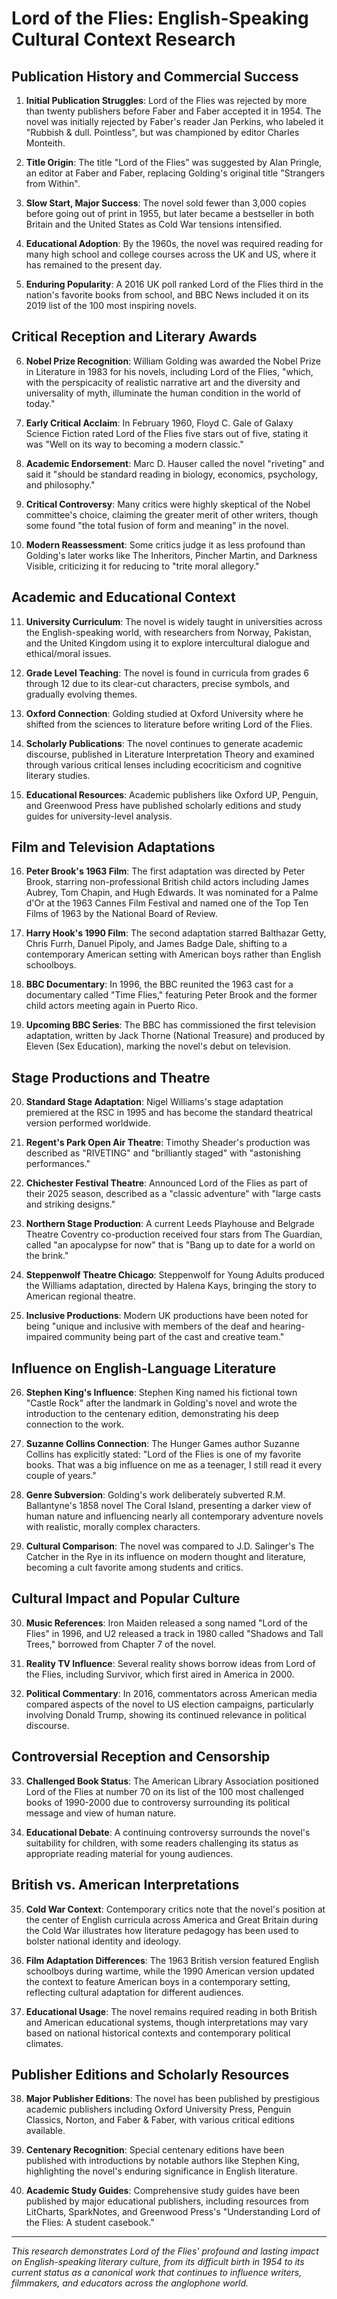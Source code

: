 # Lord of the Flies: English-Speaking Cultural Context Research

## Publication History and Commercial Success

1. **Initial Publication Struggles**: Lord of the Flies was rejected by more than twenty publishers before Faber and Faber accepted it in 1954. The novel was initially rejected by Faber's reader Jan Perkins, who labeled it "Rubbish & dull. Pointless", but was championed by editor Charles Monteith.

2. **Title Origin**: The title "Lord of the Flies" was suggested by Alan Pringle, an editor at Faber and Faber, replacing Golding's original title "Strangers from Within".

3. **Slow Start, Major Success**: The novel sold fewer than 3,000 copies before going out of print in 1955, but later became a bestseller in both Britain and the United States as Cold War tensions intensified.

4. **Educational Adoption**: By the 1960s, the novel was required reading for many high school and college courses across the UK and US, where it has remained to the present day.

5. **Enduring Popularity**: A 2016 UK poll ranked Lord of the Flies third in the nation's favorite books from school, and BBC News included it on its 2019 list of the 100 most inspiring novels.

## Critical Reception and Literary Awards

6. **Nobel Prize Recognition**: William Golding was awarded the Nobel Prize in Literature in 1983 for his novels, including Lord of the Flies, "which, with the perspicacity of realistic narrative art and the diversity and universality of myth, illuminate the human condition in the world of today."

7. **Early Critical Acclaim**: In February 1960, Floyd C. Gale of Galaxy Science Fiction rated Lord of the Flies five stars out of five, stating it was "Well on its way to becoming a modern classic."

8. **Academic Endorsement**: Marc D. Hauser called the novel "riveting" and said it "should be standard reading in biology, economics, psychology, and philosophy."

9. **Critical Controversy**: Many critics were highly skeptical of the Nobel committee's choice, claiming the greater merit of other writers, though some found "the total fusion of form and meaning" in the novel.

10. **Modern Reassessment**: Some critics judge it as less profound than Golding's later works like The Inheritors, Pincher Martin, and Darkness Visible, criticizing it for reducing to "trite moral allegory."

## Academic and Educational Context

11. **University Curriculum**: The novel is widely taught in universities across the English-speaking world, with researchers from Norway, Pakistan, and the United Kingdom using it to explore intercultural dialogue and ethical/moral issues.

12. **Grade Level Teaching**: The novel is found in curricula from grades 6 through 12 due to its clear-cut characters, precise symbols, and gradually evolving themes.

13. **Oxford Connection**: Golding studied at Oxford University where he shifted from the sciences to literature before writing Lord of the Flies.

14. **Scholarly Publications**: The novel continues to generate academic discourse, published in Literature Interpretation Theory and examined through various critical lenses including ecocriticism and cognitive literary studies.

15. **Educational Resources**: Academic publishers like Oxford UP, Penguin, and Greenwood Press have published scholarly editions and study guides for university-level analysis.

## Film and Television Adaptations

16. **Peter Brook's 1963 Film**: The first adaptation was directed by Peter Brook, starring non-professional British child actors including James Aubrey, Tom Chapin, and Hugh Edwards. It was nominated for a Palme d'Or at the 1963 Cannes Film Festival and named one of the Top Ten Films of 1963 by the National Board of Review.

17. **Harry Hook's 1990 Film**: The second adaptation starred Balthazar Getty, Chris Furrh, Danuel Pipoly, and James Badge Dale, shifting to a contemporary American setting with American boys rather than English schoolboys.

18. **BBC Documentary**: In 1996, the BBC reunited the 1963 cast for a documentary called "Time Flies," featuring Peter Brook and the former child actors meeting again in Puerto Rico.

19. **Upcoming BBC Series**: The BBC has commissioned the first television adaptation, written by Jack Thorne (National Treasure) and produced by Eleven (Sex Education), marking the novel's debut on television.

## Stage Productions and Theatre

20. **Standard Stage Adaptation**: Nigel Williams's stage adaptation premiered at the RSC in 1995 and has become the standard theatrical version performed worldwide.

21. **Regent's Park Open Air Theatre**: Timothy Sheader's production was described as "RIVETING" and "brilliantly staged" with "astonishing performances."

22. **Chichester Festival Theatre**: Announced Lord of the Flies as part of their 2025 season, described as a "classic adventure" with "large casts and striking designs."

23. **Northern Stage Production**: A current Leeds Playhouse and Belgrade Theatre Coventry co-production received four stars from The Guardian, called "an apocalypse for now" that is "Bang up to date for a world on the brink."

24. **Steppenwolf Theatre Chicago**: Steppenwolf for Young Adults produced the Williams adaptation, directed by Halena Kays, bringing the story to American regional theatre.

25. **Inclusive Productions**: Modern UK productions have been noted for being "unique and inclusive with members of the deaf and hearing-impaired community being part of the cast and creative team."

## Influence on English-Language Literature

26. **Stephen King's Influence**: Stephen King named his fictional town "Castle Rock" after the landmark in Golding's novel and wrote the introduction to the centenary edition, demonstrating his deep connection to the work.

27. **Suzanne Collins Connection**: The Hunger Games author Suzanne Collins has explicitly stated: "Lord of the Flies is one of my favorite books. That was a big influence on me as a teenager, I still read it every couple of years."

28. **Genre Subversion**: Golding's work deliberately subverted R.M. Ballantyne's 1858 novel The Coral Island, presenting a darker view of human nature and influencing nearly all contemporary adventure novels with realistic, morally complex characters.

29. **Cultural Comparison**: The novel was compared to J.D. Salinger's The Catcher in the Rye in its influence on modern thought and literature, becoming a cult favorite among students and critics.

## Cultural Impact and Popular Culture

30. **Music References**: Iron Maiden released a song named "Lord of the Flies" in 1996, and U2 released a track in 1980 called "Shadows and Tall Trees," borrowed from Chapter 7 of the novel.

31. **Reality TV Influence**: Several reality shows borrow ideas from Lord of the Flies, including Survivor, which first aired in America in 2000.

32. **Political Commentary**: In 2016, commentators across American media compared aspects of the novel to US election campaigns, particularly involving Donald Trump, showing its continued relevance in political discourse.

## Controversial Reception and Censorship

33. **Challenged Book Status**: The American Library Association positioned Lord of the Flies at number 70 on its list of the 100 most challenged books of 1990-2000 due to controversy surrounding its political message and view of human nature.

34. **Educational Debate**: A continuing controversy surrounds the novel's suitability for children, with some readers challenging its status as appropriate reading material for young audiences.

## British vs. American Interpretations

35. **Cold War Context**: Contemporary critics note that the novel's position at the center of English curricula across America and Great Britain during the Cold War illustrates how literature pedagogy has been used to bolster national identity and ideology.

36. **Film Adaptation Differences**: The 1963 British version featured English schoolboys during wartime, while the 1990 American version updated the context to feature American boys in a contemporary setting, reflecting cultural adaptation for different audiences.

37. **Educational Usage**: The novel remains required reading in both British and American educational systems, though interpretations may vary based on national historical contexts and contemporary political climates.

## Publisher Editions and Scholarly Resources

38. **Major Publisher Editions**: The novel has been published by prestigious academic publishers including Oxford University Press, Penguin Classics, Norton, and Faber & Faber, with various critical editions available.

39. **Centenary Recognition**: Special centenary editions have been published with introductions by notable authors like Stephen King, highlighting the novel's enduring significance in English literature.

40. **Academic Study Guides**: Comprehensive study guides have been published by major educational publishers, including resources from LitCharts, SparkNotes, and Greenwood Press's "Understanding Lord of the Flies: A student casebook."

---

*This research demonstrates Lord of the Flies' profound and lasting impact on English-speaking literary culture, from its difficult birth in 1954 to its current status as a canonical work that continues to influence writers, filmmakers, and educators across the anglophone world.*
